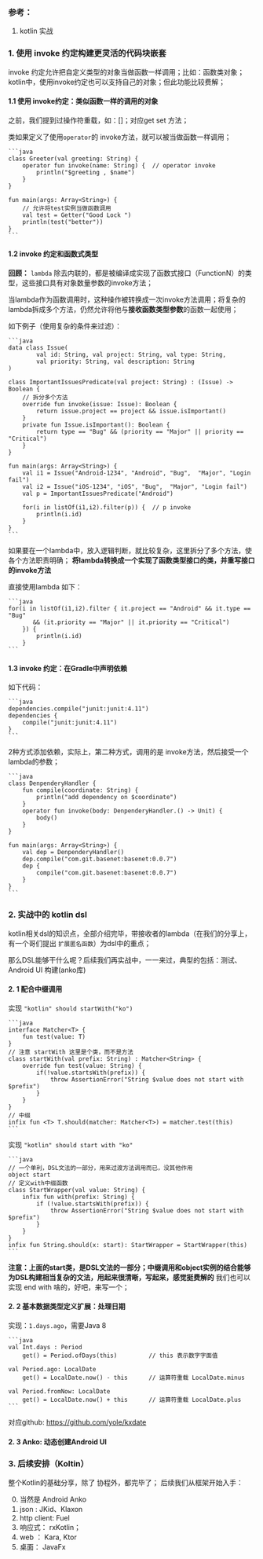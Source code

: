 ### 参考：
1. kotlin 实战

### 1. 使用 invoke 约定构建更灵活的代码块嵌套 
invoke 约定允许把自定义类型的对象当做函数一样调用；比如：函数类对象；kotlin中，使用invoke约定也可以支持自己的对象；但此功能比较费解；

#### 1.1 使用 invoke约定：类似函数一样的调用的对象
之前，我们提到过操作符重载，如：[]；对应get set 方法；

类如果定义了使用`operator`的 invoke方法，就可以被当做函数一样调用；

	```java
	class Greeter(val greeting: String) {
	    operator fun invoke(name: String) {  // operator invoke
	        println("$greeting , $name")
	    }
	}
	
	fun main(args: Array<String>) {
	    // 允许将test实例当做函数调用
	    val test = Getter("Good Lock ")
	    println(test("better"))
	}
	```

#### 1.2  invoke 约定和函数式类型
**回顾：**
`lambda` 除去内联的，都是被编译成实现了函数式接口（FunctionN）的类型，这些接口具有对象数量参数的invoke方法；

当lambda作为函数调用时，这种操作被转换成一次invoke方法调用；将复杂的lambda拆成多个方法，仍然允许将他与**接收函数类型参数**的函数一起使用；

如下例子（使用复杂的条件来过滤）：
	
	```java  
	data class Issue(
	        val id: String, val project: String, val type: String,
	        val priority: String, val description: String
	)
	
	class ImportantIssuesPredicate(val project: String) : (Issue) -> Boolean {
	    // 拆分多个方法
	    override fun invoke(issue: Issue): Boolean {
	        return issue.project == project && issue.isImportant()
	    }
	    private fun Issue.isImportant(): Boolean {
	        return type == "Bug" && (priority == "Major" || priority == "Critical")
	    }
	}													

	fun main(args: Array<String>) {
	    val i1 = Issue("Android-1234", "Android", "Bug",  "Major", "Login fail")
	    val i2 = Issue("iOS-1234", "iOS", "Bug",  "Major", "Login fail")
	    val p = ImportantIssuesPredicate("Android")
	
	    for(i in listOf(i1,i2).filter(p)) {  // p invoke
	        println(i.id)
	    }
	}
	```

如果要在一个lambda中，放入逻辑判断，就比较复杂，这里拆分了多个方法，使各个方法职责明确；
**将lambda转换成一个实现了函数类型接口的类，并重写接口的invoke方法**

直接使用lambda 如下：

	```java
	for(i in listOf(i1,i2).filter { it.project == "Android" && it.type == "Bug"
	       && (it.priority == "Major" || it.priority == "Critical")
	    }) {
	        println(i.id)
	    }
	```

#### 1.3 invoke 约定：在Gradle中声明依赖
如下代码：

	```java
	dependencies.compile("junit:junit:4.11")
	dependencies {
	    compile("junit:junit:4.11")
	}
	```

2种方式添加依赖，实际上，第二种方式，调用的是 invoke方法，然后接受一个 lambda的参数；
	
	```java
	class DenpenderyHandler {
	    fun compile(coordinate: String) {
	        println("add dependency on $coordinate")
	    }
	    operator fun invoke(body: DenpenderyHandler.() -> Unit) {
	        body()
	    }
	}

	fun main(args: Array<String>) {
	    val dep = DenpenderyHandler()
	    dep.compile("com.git.basenet:basenet:0.0.7")
	    dep {
	        compile("com.git.basenet:basenet:0.0.7")
	    }
	}
	```

### 2. 实战中的 kotlin dsl

kotlin相关dsl的知识点，全部介绍完毕，带接收者的lambda（在我们的分享上，有一个哥们提出 `扩展匿名函数`）为dsl中的重点；

那么DSL能够干什么呢？后续我们再实战中，一一来过，典型的包括：测试、Android UI 构建(anko库)

#### 2. 1 配合中缀调用

实现 `"kotlin" should startWith("ko")`

	```java
	interface Matcher<T> {
	    fun test(value: T)
	}
	// 注意 startWith 这里是个类，而不是方法
	class startWith(val prefix: String) : Matcher<String> {
	    override fun test(value: String) {
	        if(!value.startsWith(prefix)) {
	            throw AssertionError("String $value does not start with $prefix")
	        }
	    }
	}
	// 中缀
	infix fun <T> T.should(matcher: Matcher<T>) = matcher.test(this)
	```

实现 `"kotlin" should start with "ko"`

	```java
	// 一个单利，DSL文法的一部分，用来过渡方法调用而已，没其他作用
	object start
	// 定义with中缀函数
	class StartWrapper(val value: String) {
	    infix fun with(prefix: String) {
	        if (!value.startsWith(prefix)) {
	            throw AssertionError("String $value does not start with $prefix")
	        }
	    }
	}
	infix fun String.should(x: start): StartWrapper = StartWrapper(this)
	```

**注意：上面的start类，是DSL文法的一部分；中缀调用和object实例的结合能够为DSL构建相当复杂的文法，用起来很清晰，写起来，感觉挺费解的**
我们也可以实现 end with 啥的，好吧，来写一个；

#### 2. 2 基本数据类型定义扩展：处理日期

实现：`1.days.ago`，需要Java 8

	```java
	val Int.days : Period
	    get() = Period.ofDays(this)         // this 表示数字字面值
	
	val Period.ago: LocalDate
	    get() = LocalDate.now() - this      // 运算符重载 LocalDate.minus
	
	val Period.fromNow: LocalDate
	    get() = LocalDate.now() + this      // 运算符重载 LocalDate.plus
	```

对应github: https://github.com/yole/kxdate

#### 2. 3 Anko: 动态创建Android UI

### 3. 后续安排（Koltin）
整个Kotlin的基础分享，除了 协程外，都完毕了；
后续我们从框架开始入手：

0. 当然是 Android Anko 
1. json : JKid、Klaxon
2. http client: Fuel
3. 响应式： rxKotlin；
4. web ： Kara, Ktor
5. 桌面： JavaFx



